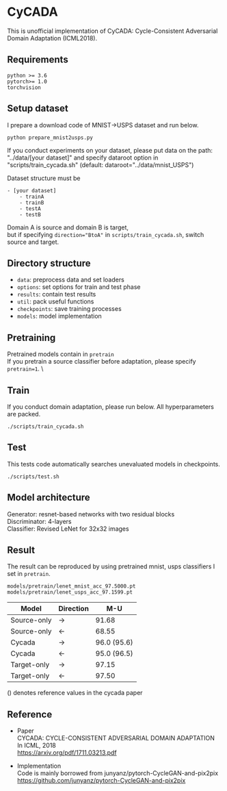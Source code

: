 # CyCADA
This is unofficial implementation of CyCADA: Cycle-Consistent Adversarial Domain Adaptation (ICML2018).

## Requirements
```
python >= 3.6
pytorch>= 1.0
torchvision
```

## Setup dataset
I prepare a download code of MNIST->USPS dataset and run below.
```
python prepare_mnist2usps.py
```

If you conduct experiments on your dataset, please put data on the path: "../data/[your dataset]" and specify dataroot option in "scripts/train_cycada.sh" (default: dataroot="../data/mnist_USPS")

Dataset structure must be
```
- [your dataset]
    - trainA
    - trainB
    - testA
    - testB
```

Domain A is source and domain B is target, \
but if specifying `direction="BtoA"` in `scripts/train_cycada.sh`, switch source and target.

## Directory structure

- `data`: preprocess data and set loaders
- `options`: set options for train and test phase
- `results`: contain test results
- `util`: pack useful functions
- `checkpoints`: save training processes
- `models`: model implementation

## Pretraining

Pretrained models contain in `pretrain` \
If you pretrain a source classifier before adaptation, please specify `pretrain=1`. \


## Train
If you conduct domain adaptation, please run below. All hyperparameters are packed.
```
./scripts/train_cycada.sh
```

## Test
This tests code automatically searches unevaluated models in checkpoints.
```
./scripts/test.sh
```

## Model architecture
Generator: resnet-based networks with two residual blocks \
Discriminator: 4-layers \
Classifier: Revised LeNet for 32x32 images

## Result
The result can be reproduced by using pretrained mnist, usps classifiers I set in `pretrain`.
```
models/pretrain/lenet_mnist_acc_97.5000.pt
models/pretrain/lenet_usps_acc_97.1599.pt
```

|Model| Direction   | M-U  |
|-----|-----|-------|
|Source-only        | -> |91.68|
|Source-only        | <- |68.55|
|Cycada             | -> |96.0 (95.6)  |
|Cycada             | <- |95.0 (96.5)  |
|Target-only        | -> |97.15|
|Target-only        | <- |97.50|

() denotes reference values in the cycada paper


## Reference
- Paper \
CYCADA: CYCLE-CONSISTENT ADVERSARIAL DOMAIN ADAPTATION \
In ICML, 2018 \
https://arxiv.org/pdf/1711.03213.pdf

- Implementation \
Code is mainly borrowed from 
junyanz/pytorch-CycleGAN-and-pix2pix \
https://github.com/junyanz/pytorch-CycleGAN-and-pix2pix




